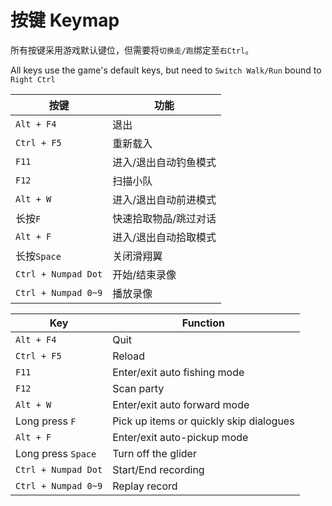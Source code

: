# 按键 Keymap

所有按键采用游戏默认键位，但需要将`切换走/跑`绑定至`右Ctrl`。

All keys use the game's default keys, but need to `Switch Walk/Run` bound to `Right Ctrl`

| 按键 | 功能 |
| ---- | ---- |
| `Alt + F4` | 退出 |
| `Ctrl + F5` | 重新载入 |
| `F11` | 进入/退出自动钓鱼模式 |
| `F12` | 扫描小队 |
| `Alt + W` | 进入/退出自动前进模式 |
| 长按`F` | 快速拾取物品/跳过对话 |
| `Alt + F` | 进入/退出自动拾取模式 |
| 长按`Space` | 关闭滑翔翼 |
| `Ctrl + Numpad Dot` | 开始/结束录像 |
| `Ctrl + Numpad 0~9` | 播放录像 |

| Key | Function |
| ---- | ---- |
| `Alt + F4` | Quit |
| `Ctrl + F5` | Reload |
| `F11` | Enter/exit auto fishing mode |
| `F12` | Scan party |
| `Alt + W` | Enter/exit auto forward mode |
| Long press `F` | Pick up items or quickly skip dialogues |
| `Alt + F` | Enter/exit auto-pickup mode |
| Long press `Space` | Turn off the glider
| `Ctrl + Numpad Dot` | Start/End recording |
| `Ctrl + Numpad 0~9` | Replay record |